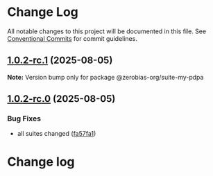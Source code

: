 # Change Log

All notable changes to this project will be documented in this file.
See [Conventional Commits](https://conventionalcommits.org) for commit guidelines.

## [1.0.2-rc.1](https://github.com/zerobias-org/suite/compare/@zerobias-org/suite-my-pdpa@1.0.2-rc.0...@zerobias-org/suite-my-pdpa@1.0.2-rc.1) (2025-08-05)

**Note:** Version bump only for package @zerobias-org/suite-my-pdpa





## [1.0.2-rc.0](https://github.com/zerobias-org/suite/compare/@zerobias-org/suite-my-pdpa@1.0.1...@zerobias-org/suite-my-pdpa@1.0.2-rc.0) (2025-08-05)


### Bug Fixes

* all suites changed ([fa57fa1](https://github.com/zerobias-org/suite/commit/fa57fa1af7628003297df46b2d7740fe95bd2666))





# Change log
